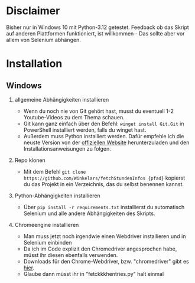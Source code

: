 # Disclaimer
Bisher nur in Windows 10 mit Python-3.12 getestet.
Feedback ob das Skript auf anderen Plattformen funktioniert, ist willkommen - Das sollte aber vor allem von Selenium abhängen.

# Installation
## Windows
1. allgemeine Abhängigkeiten installieren
    - Wenn du noch nie von Git gehört hast, musst du eventuell 1-2 Youtube-Videos zu dem Thema schauen.
    - Git kann ganz einfach über den Befehl: ```winget install Git.Git``` in PowerShell installiert werden, falls du winget hast.
    - Außerdem muss Python installiert werden. Dafür empfehle ich die neuste Version von der [offiziellen Website](https://www.python.org/downloads/) herunterzuladen und den Installationsanweisungen zu folgen.

2. Repo klonen
    - Mit dem Befehl ```git clone https://github.com/Winkelars/fetchStundenInfos {pfad}``` kopierst du das Projekt in ein Verzeichnis, das du selbst benennen kannst. 

3. Python-Abhängigkeiten installieren
    - Über ```pip install -r requirements.txt``` installierst du automatisch Selenium und alle andere Abhängigkeiten des Skripts.

4. Chromeengine installieren
    - Man muss jetzt noch irgendwie einen Webdriver installieren und in Selenium einbinden
    - Da ich im Code explizit den Chromedriver angesprochen habe, müsst ihr diesen ebenfalls verwenden.
    - Downloads für den Chrome-Webdriver, bzw. "chromedriver" gibt es [hier](https://googlechromelabs.github.io/chrome-for-testing/).
    - Glaube dann müsst ihr in "fetckkkhentries.py" halt einmal 